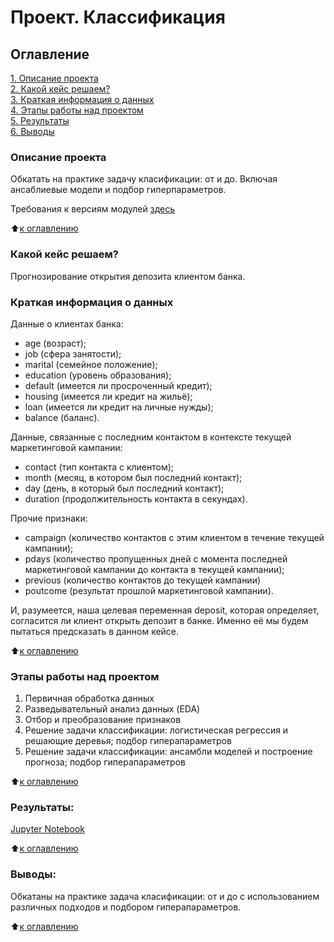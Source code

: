 # Проект. Классификация

## Оглавление  
[1. Описание проекта](https://github.com/al-math/sf_data_science/tree/main/Project_4_ML/README.md#Описание-проекта)  
[2. Какой кейс решаем?](https://github.com/al-math/sf_data_science/tree/main/Project_4_ML/README.md#Какой-кейс-решаем)  
[3. Краткая информация о данных](https://github.com/al-math/sf_data_science/tree/main/Project_4_ML/README.md#Краткая-информация-о-данных)  
[4. Этапы работы над проектом](https://github.com/al-math/sf_data_science/tree/main/Project_4_ML/README.md#Этапы-работы-над-проектом)  
[5. Результаты](https://github.com/al-math/sf_data_science/tree/main/Project_4_ML/README.md#Результаты)    
[6. Выводы](https://github.com/al-math/sf_data_science/tree/main/Project_4_ML/README.md#Выводы) 

### Описание проекта    
Обкатать на практике задачу класификации: от и до. Включая ансаблиевые модели и подбор гиперпараметров.

Требования к версиям модулей [здесь](https://github.com/al-math/sf_data_science/tree/main/Project_4_ML/requirements.txt)

:arrow_up:[к оглавлению](https://github.com/al-math/sf_data_science/tree/main/Project_4_ML/README.md#Оглавление)


### Какой кейс решаем?    
Прогнозирование открытия депозита клиентом банка.

### Краткая информация о данных
Данные о клиентах банка:
* age (возраст);
* job (сфера занятости);
* marital (семейное положение);
* education (уровень образования);
* default (имеется ли просроченный кредит);
* housing (имеется ли кредит на жильё);
* loan (имеется ли кредит на личные нужды);
* balance (баланс).

Данные, связанные с последним контактом в контексте текущей маркетинговой кампании:
* contact (тип контакта с клиентом);
* month (месяц, в котором был последний контакт);
* day (день, в который был последний контакт);
* duration (продолжительность контакта в секундах).

Прочие признаки:
* campaign (количество контактов с этим клиентом в течение текущей кампании);
* pdays (количество пропущенных дней с момента последней маркетинговой кампании до контакта в текущей кампании);
* previous (количество контактов до текущей кампании)
* poutcome (результат прошлой маркетинговой кампании).

И, разумеется, наша целевая переменная deposit, которая определяет, согласится ли клиент открыть депозит в банке. Именно её мы будем пытаться предсказать в данном кейсе.
  
:arrow_up:[к оглавлению](https://github.com/al-math/sf_data_science/tree/main/Project_4_ML/README.md#Оглавление)

### Этапы работы над проектом  
1. Первичная обработка данных
2. Разведывательный анализ данных (EDA)
3. Отбор и преобразование признаков
4. Решение задачи классификации: логистическая регрессия и решающие деревья; подбор гиперапараметров
5. Решение задачи классификации: ансамбли моделей и построение прогноза; подбор гиперапараметров

:arrow_up:[к оглавлению](https://github.com/al-math/sf_data_science/tree/main/Project_4_ML/README.md#Оглавление)

### Результаты:  
[Jupyter Notebook](https://github.com/al-math/sf_data_science/tree/main/Project_4_ML/Project_4_ML.ipynb)

:arrow_up:[к оглавлению](https://github.com/al-math/sf_data_science/tree/main/Project_4_ML/README.md#Оглавление)


### Выводы:  
Обкатаны на практике задача класификации: от и до с использованием различных подходов и подбором гиперапараметров.

:arrow_up:[к оглавлению](https://github.com/al-math/sf_data_science/tree/main/Project_4_ML/README.md#Оглавление)